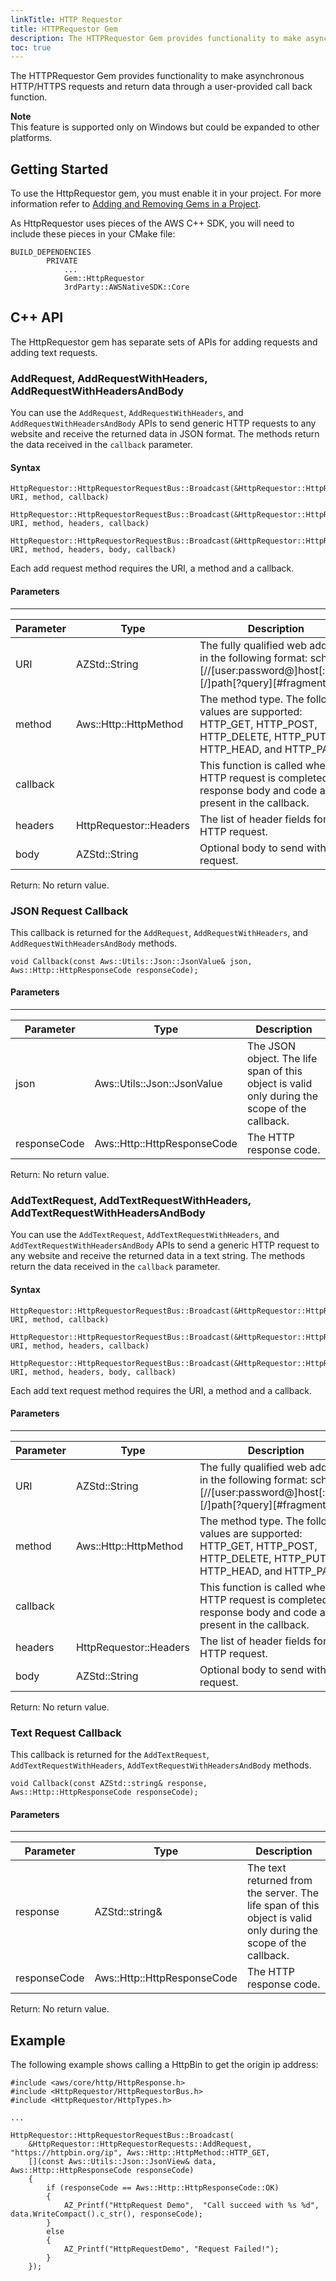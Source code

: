 ```yaml
---
linkTitle: HTTP Requestor
title: HTTPRequestor Gem
description: The HTTPRequestor Gem provides functionality to make asynchronous HTTP/HTTPS requests and return data through a user-provided call back function.
toc: true
---
```


The HTTPRequestor Gem provides functionality to make asynchronous HTTP/HTTPS requests and return data through a user-provided call back function.

**Note**  
This feature is supported only on Windows but could be expanded to other platforms.

## Getting Started

To use the HttpRequestor gem, you must enable it in your project. For more information refer to [Adding and Removing Gems in a Project](/docs/user-guide/project-config/add-remove-gems/).

As HttpRequestor uses pieces of the AWS C++ SDK, you will need to include these pieces in your CMake file:

```
BUILD_DEPENDENCIES
        PRIVATE
            ...
            Gem::HttpRequestor
            3rdParty::AWSNativeSDK::Core
```

## C\+\+ API

The HttpRequestor gem has separate sets of APIs for adding requests and adding text requests.

### AddRequest, AddRequestWithHeaders, AddRequestWithHeadersAndBody

You can use the `AddRequest`, `AddRequestWithHeaders`, and `AddRequestWithHeadersAndBody` APIs to send generic HTTP requests to any website and receive the returned data in JSON format. The methods return the data received in the `callback` parameter.

#### Syntax

```
HttpRequestor::HttpRequestorRequestBus::Broadcast(&HttpRequestor::HttpRequestorRequests::AddRequest, URI, method, callback)
```

```
HttpRequestor::HttpRequestorRequestBus::Broadcast(&HttpRequestor::HttpRequestorRequests::AddRequestWithHeaders, URI, method, headers, callback)
```

```
HttpRequestor::HttpRequestorRequestBus::Broadcast(&HttpRequestor::HttpRequestorRequests::AddRequestWithHeadersAndBody, URI, method, headers, body, callback)
```

Each add request method requires the URI, a method and a callback.

#### Parameters


****  

| Parameter | Type | Description | 
| --- | --- | --- | 
| URI | AZStd::String | The fully qualified web address, in the following format: scheme:\[//\[user:password@\]host\[:port\]\]\[/\]path\[?query\]\[\#fragment\] | 
| method | Aws::Http::HttpMethod | The method type. The following values are supported: HTTP\_GET, HTTP\_POST, HTTP\_DELETE, HTTP\_PUT, HTTP\_HEAD, and HTTP\_PATCH. | 
| callback |  | This function is called when the HTTP request is completed. The response body and code are present in the callback. | 
| headers | HttpRequestor::Headers | The list of header fields for the HTTP request. | 
| body | AZStd::String | Optional body to send with the request. | 

Return: No return value.

### JSON Request Callback

This callback is returned for the `AddRequest`, `AddRequestWithHeaders`, and `AddRequestWithHeadersAndBody` methods.

```
void Callback(const Aws::Utils::Json::JsonValue& json, Aws::Http::HttpResponseCode responseCode);
```

#### Parameters


****  

| Parameter | Type | Description | 
| --- | --- | --- | 
| json | Aws::Utils::Json::JsonValue | The JSON object. The life span of this object is valid only during the scope of the callback. | 
| responseCode | Aws::Http::HttpResponseCode | The HTTP response code. | 

Return: No return value.

### AddTextRequest, AddTextRequestWithHeaders, AddTextRequestWithHeadersAndBody

You can use the `AddTextRequest`, `AddTextRequestWithHeaders`, and `AddTextRequestWithHeadersAndBody` APIs to send a generic HTTP request to any website and receive the returned data in a text string. The methods return the data received in the `callback` parameter.

#### Syntax

```
HttpRequestor::HttpRequestorRequestBus::Broadcast(&HttpRequestor::HttpRequestorRequests::AddTextRequest, URI, method, callback)
```

```
HttpRequestor::HttpRequestorRequestBus::Broadcast(&HttpRequestor::HttpRequestorRequests::AddTextRequestWithHeaders, URI, method, headers, callback)
```

```
HttpRequestor::HttpRequestorRequestBus::Broadcast(&HttpRequestor::HttpRequestorRequests::AddTextRequestWithHeadersAndBody, URI, method, headers, body, callback)
```

Each add text request method requires the URI, a method and a callback.

#### Parameters


****  

| Parameter | Type | Description | 
| --- | --- | --- | 
| URI | AZStd::String | The fully qualified web address, in the following format: scheme:\[//\[user:password@\]host\[:port\]\]\[/\]path\[?query\]\[\#fragment\] | 
| method | Aws::Http::HttpMethod | The method type. The following values are supported: HTTP\_GET, HTTP\_POST, HTTP\_DELETE, HTTP\_PUT, HTTP\_HEAD, and HTTP\_PATCH. | 
| callback |  | This function is called when the HTTP request is completed. The response body and code are present in the callback. | 
| headers | HttpRequestor::Headers | The list of header fields for the HTTP request. | 
| body | AZStd::String | Optional body to send with the request. | 

Return: No return value.

### Text Request Callback

This callback is returned for the `AddTextRequest`, `AddTextRequestWithHeaders`, `AddTextRequestWithHeadersAndBody` methods.

```
void Callback(const AZStd::string& response, Aws::Http::HttpResponseCode responseCode);
```

#### Parameters


****  

| Parameter | Type | Description | 
| --- | --- | --- | 
| response | AZStd::string& | The text returned from the server. The life span of this object is valid only during the scope of the callback. | 
| responseCode | Aws::Http::HttpResponseCode | The HTTP response code. | 

Return: No return value.

## Example

The following example shows calling a HttpBin to get the origin ip address:

```
#include <aws/core/http/HttpResponse.h>
#include <HttpRequestor/HttpRequestorBus.h>
#include <HttpRequestor/HttpTypes.h>

...

HttpRequestor::HttpRequestorRequestBus::Broadcast(
    &HttpRequestor::HttpRequestorRequests::AddRequest, "https://httpbin.org/ip", Aws::Http::HttpMethod::HTTP_GET,
    [](const Aws::Utils::Json::JsonView& data, Aws::Http::HttpResponseCode responseCode)
    {
        if (responseCode == Aws::Http::HttpResponseCode::OK)
        {
            AZ_Printf("HttpRequest Demo",  "Call succeed with %s %d", data.WriteCompact().c_str(), responseCode);
        }
        else
        {
            AZ_Printf("HttpRequestDemo", "Request Failed!");
        }
    });
```
